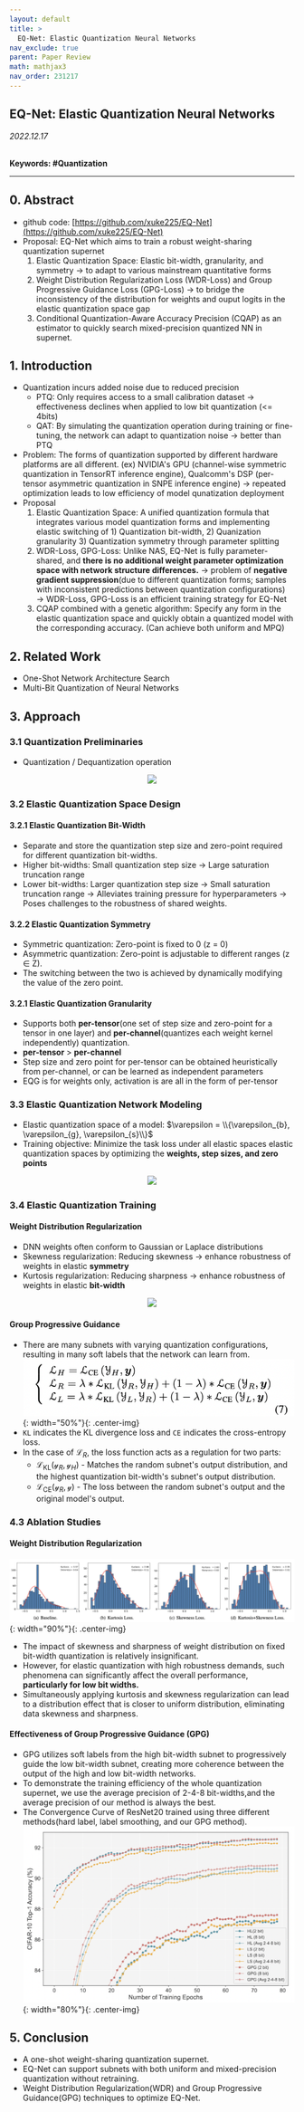 ```yaml
---
layout: default
title: >
  EQ-Net: Elastic Quantization Neural Networks
nav_exclude: true
parent: Paper Review
math: mathjax3
nav_order: 231217
---
```


## EQ-Net: Elastic Quantization Neural Networks

_2022.12.17_  
 <br>

**Keywords: #Quantization**

---


## 0. Abstract
- github code: [https://github.com/xuke225/EQ-Net](https://github.com/xuke225/EQ-Net)
- Proposal: EQ-Net which aims to train a robust weight-sharing quantization supernet 
    1. Elastic Quantization Space: Elastic bit-width, granularity, and symmetry → to adapt to various mainstream quantitative forms 
    2. Weight Distribution Regularization Loss (WDR-Loss) and Group Progressive Guidance Loss (GPG-Loss) → to bridge the inconsistency of the distribution for weights and ouput logits in the elastic quantization space gap 
    3. Conditional Quantization-Aware Accuracy Precision (CQAP) as an estimator to quickly search mixed-precision quantized NN in supernet. 

## 1. Introduction
- Quantization incurs added noise due to reduced precision 
    - PTQ: Only requires access to a small calibration dataset → effectiveness declines when applied to low bit quantization (<= 4bits)
    - QAT: By simulating the quantization operation during training or fine-tuning, the network can adapt to quantization noise → better than PTQ
- Problem: The forms of quantization supported by different hardware platforms are all different. (ex) NVIDIA's GPU (channel-wise symmetric quantization in TensorRT inference engine), Qualcomm's DSP (per-tensor asymmetric quantization in SNPE inference engine) → repeated optimization leads to low efficiency of model qunatization deployment
- Proposal
    1. Elastic Quantization Space: A unified quantization formula that integrates various model quantization forms and implementing elastic switching of 1) Quantization bit-width, 2) Quanization granularity 3) Quantization symmetry through parameter splitting
    2. WDR-Loss, GPG-Loss: Unlike NAS, EQ-Net is fully parameter-shared, and **there is no additional weight parameter optimization space with network structure differences.** → problem of **negative gradient suppression**(due to different quantization forms; samples with inconsistent predictions between quantization configurations) → WDR-Loss, GPG-Loss is an efficient training strategy for EQ-Net
    3. CQAP combined with a genetic algorithm: Specify any form in the elastic quantization space and quickly obtain a quantized model with the corresponding accuracy. (Can achieve both uniform and MPQ)

## 2. Related Work
- One-Shot Network Architecture Search 
- Multi-Bit Quantization of Neural Networks

## 3. Approach
### 3.1 Quantization Preliminaries
- Quantization / Dequantization operation    
<!-- $$
\begin{align*}
\hat{w} &= \text{clip}([\frac{w}{s}]+z, -2^{b-1}, 2^{b-1}-1) \\
\bar{w} &= s \cdot (\hat{w}-z)
\end{align*}
$$ --> 

<div align="center"><img style="background: white;" src="https://latex.codecogs.com/svg.latex?%5Cbegin%7Balign*%7D%0A%5Chat%7Bw%7D%20%26%3D%20%5Ctext%7Bclip%7D(%5B%5Cfrac%7Bw%7D%7Bs%7D%5D%2Bz%2C%20-2%5E%7Bb-1%7D%2C%202%5E%7Bb-1%7D-1)%20%5C%5C%0A%5Cbar%7Bw%7D%20%26%3D%20s%20%5Ccdot%20(%5Chat%7Bw%7D-z)%0A%5Cend%7Balign*%7D"></div> 


### 3.2 Elastic Quantization Space Design 
#### 3.2.1 Elastic Quantization Bit-Width
- Separate and store the quantization step size and zero-point required for different quantization bit-widths.
- Higher bit-widths: Small quantization step size → Large saturation truncation range 
- Lower bit-widths: Larger quantization step size → Small saturation truncation range
→ Alleviates training pressure for hyperparameters
→ Poses challenges to the robustness of shared weights.

#### 3.2.2 Elastic Quantization Symmetry
- Symmetric quantization: Zero-point is fixed to 0 (z = 0)
- Asymmetric quantization: Zero-point is adjustable to different ranges (z ∈ Z).
- The switching between the two is achieved by dynamically modifying the value of the zero point.

#### 3.2.1 Elastic Quantization Granularity
- Supports both **per-tensor**(one set of step size and zero-point for a tensor in one layer) and **per-channel**(quantizes each weight kernel independently) quantization.
- **per-tensor** > **per-channel**
- Step size and zero point for per-tensor can be obtained heuristically from per-channel, or can be learned as independent parameters
- EQG is for weights only, activation is are all in the form of per-tensor


### 3.3 Elastic Quantization Network Modeling
- Elastic quantization space of a model: $\varepsilon = \\{\varepsilon_{b}, \varepsilon_{g}, \varepsilon_{s}\\}$
- Training objective: Minimize the task loss under all elastic spaces elastic quantization spaces by optimizing the **weights, step sizes, and zero points**
  
<!-- $$
\min_{w^*, s^*, z^*} \sum_\varepsilon \mathcal{L}_\text{val}(\text{QNN}(\hat w, \hat x, s, z))
$$ --> 

<div align="center"><img style="background: white;" src="https://latex.codecogs.com/svg.latex?%5Cmin_%7Bw%5E*%2C%20s%5E*%2C%20z%5E*%7D%20%5Csum_%5Cvarepsilon%20%5Cmathcal%7BL%7D_%5Ctext%7Bval%7D(%5Ctext%7BQNN%7D(%5Chat%20w%2C%20%5Chat%20x%2C%20s%2C%20z))"></div> 


### 3.4 Elastic Quantization Training
#### Weight Distribution Regularization
- DNN weights often conform to Gaussian or Laplace distributions
- Skewness regularization: Reducing skewness → enhance robustness of weights in elastic **symmetry**
- Kurtosis regularization: Reducing sharpness → enhance robustness of weights in elastic **bit-width**  

<!-- $$
\begin{align*}
\text{Skew}[w] &= E\bigl[(\frac{w-\mu}{\sigma})^3\bigr] \\
\text{Kurt}[w] &= E\bigl[(\frac{w-\mu}{\sigma})^4\bigr]
\end{align*}
$$ --> 

<div align="center"><img style="background: white;" src="https://latex.codecogs.com/svg.latex?%5Cbegin%7Balign*%7D%0A%5Ctext%7BSkew%7D%5Bw%5D%20%26%3D%20E%5Cbigl%5B(%5Cfrac%7Bw-%5Cmu%7D%7B%5Csigma%7D)%5E3%5Cbigr%5D%20%5C%5C%0A%5Ctext%7BKurt%7D%5Bw%5D%20%26%3D%20E%5Cbigl%5B(%5Cfrac%7Bw-%5Cmu%7D%7B%5Csigma%7D)%5E4%5Cbigr%5D%0A%5Cend%7Balign*%7D"></div>

#### Group Progressive Guidance 
- There are many subnets with varying quantization configurations, resulting in many soft labels that the network can learn from.   
![](/img/2024-01-07-18-02-12.png){: width="50%"}{: .center-img}
- `KL` indicates the KL divergence loss and `CE` indicates the cross-entropy loss. 
- In the case of $\mathcal{L}_R$, the loss function acts as a regulation for two parts: 
  - $\mathcal{L}_{\text{KL}}(\mathcal{y}_R, \mathcal{y}_H)$  - Matches the random subnet's output distribution, and the highest quantization bit-width's subnet's output distribution. 
  - $\mathcal{L}_{\text{CE}}(\mathcal{y}_R, \mathcal{y})$ - The loss between the random subnet's output and the original model's output. 

### 4.3 Ablation Studies 
#### Weight Distribution Regularization
![](/img/2024-01-07-18-36-22.png){: width="90%"}{: .center-img}  
- The impact of skewness and sharpness of weight distribution on fixed bit-width quantization is relatively insignificant. 
- However, for elastic quantization with high robustness demands, such phenomena can significantly affect the overall performance, **particularly for low bit widths.**
- Simultaneously applying kurtosis and skewness regularization can lead to a distribution effect that is closer to uniform distribution, eliminating data skewness and sharpness. 

#### Effectiveness of Group Progressive Guidance (GPG)
- GPG utilizes soft labels from the high bit-width subnet to progressively guide the low bit-width subnet, creating more coherence between the output of the high and low bit-width networks.
- To demonstrate the training efficiency of the whole quantization supernet, we use the average precision of 2-4-8 bit-widths,and the average precision of our method is always the best.
- The Convergence Curve of ResNet20 trained using three different methods(hard label, label smoothing, and our GPG method). 
![](/img/2024-01-07-18-42-20.png){: width="80%"}{: .center-img}

## 5. Conclusion
- A one-shot weight-sharing quantization supernet.
- EQ-Net can support subnets with both uniform and mixed-precision quantization without retraining.
- Weight Distribution Regularization(WDR) and Group Progressive Guidance(GPG) techniques to optimize EQ-Net.
